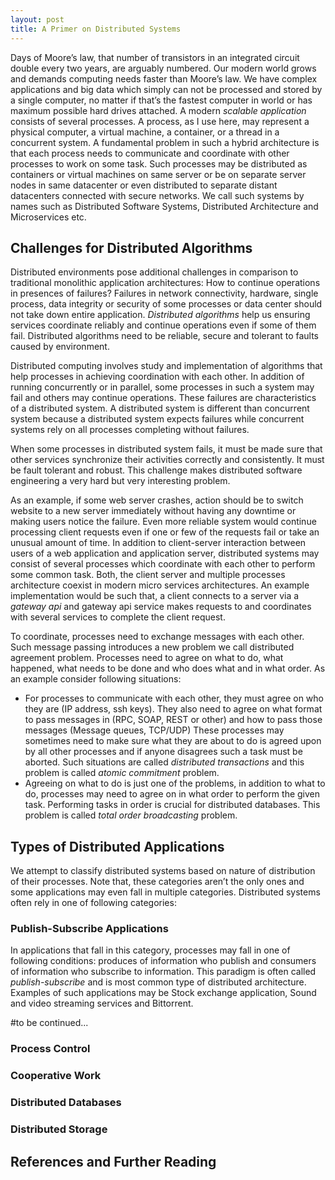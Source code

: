 ```yaml
---
layout: post
title: A Primer on Distributed Systems
---
```


Days of Moore’s law, that number of transistors in an integrated circuit double every two years, are arguably numbered. Our modern world grows and demands computing needs faster than Moore’s law. We have complex applications and big data which simply can not be processed and stored by a single computer, no matter if that’s the fastest computer in world or has maximum possible hard drives attached. A modern *scalable application* consists of several processes. A process, as I use here, may represent a physical computer, a virtual machine, a container, or a thread in a concurrent system. A fundamental problem in such a hybrid architecture is that each process needs to communicate and coordinate with other processes to work on some task. Such processes may be distributed as containers or virtual machines on same server or be on separate server nodes in same datacenter or even distributed to separate distant datacenters connected with secure networks. We call such systems by names such as Distributed Software Systems, Distributed Architecture and Microservices etc.

## Challenges for Distributed Algorithms

Distributed environments pose additional challenges in comparison to traditional monolithic application architectures: How to continue operations in presences of failures? Failures in network connectivity, hardware, single process, data integrity or security of some processes or data center should not take down entire application. *Distributed algorithms* help us ensuring services coordinate reliably and continue operations even if some of them fail. Distributed algorithms need to be reliable, secure and tolerant to faults caused by environment.

Distributed computing involves study and implementation of algorithms that help processes in achieving coordination with each other. In addition of running concurrently or in parallel, some processes in such a system may fail and others may continue operations. These failures are characteristics of a distributed system. A distributed system is different than concurrent system because a distributed system expects failures while concurrent systems rely on all processes completing without failures.

When some processes in distributed system fails, it must be made sure that other services synchronize their activities correctly and consistently. It must be fault tolerant and robust. This challenge makes distributed software engineering a very hard but very interesting problem.

As an example, if some web server crashes, action should be to switch website to a new server immediately without having any downtime or making users notice the failure. Even more reliable system would continue processing client requests even if one or few of the requests fail or take an unusual amount of time. In addition to client-server interaction between users of a web application and application server, distributed systems may consist of several processes which coordinate with each other to perform some common task. Both, the client server and multiple processes architecture coexist in modern micro services architectures. An example implementation would be such that, a client connects to a server via a *gateway api* and gateway api service makes requests to and coordinates with several services to complete the client request.

To coordinate, processes need to exchange messages with each other. Such message passing introduces a new problem we call distributed agreement problem. Processes need to agree on what to do, what happened, what needs to be done and who does what and in what order. As an example consider following situations:
- For processes to communicate with each other, they must agree on who they are (IP address, ssh keys). They also need to agree on what format to pass messages in (RPC, SOAP, REST or other) and how to pass those messages (Message queues, TCP/UDP)
These processes may sometimes need to make sure what they are about to do is agreed upon by all other processes and if anyone disagrees such a task must be aborted. Such situations are called *distributed transactions* and this problem is called *atomic commitment* problem.
- Agreeing on what to do is just one of the problems, in addition to what to do, processes may need to agree on in what order to perform the given task. Performing tasks in order is crucial for distributed databases. This problem is called *total order broadcasting* problem.

## Types of Distributed Applications

We attempt to classify distributed systems based on nature of distribution of their processes. Note that, these categories aren’t the only ones and some applications may even fall in multiple categories. Distributed systems often rely in one of following categories:

### Publish-Subscribe Applications

In applications that fall in this category, processes may fall in one of following conditions: produces of information who publish and consumers of information who subscribe to information. This paradigm is often called *publish-subscribe* and is most common type of distributed architecture. Examples of such applications may be Stock exchange application, Sound and video streaming services and Bittorrent. 


#to be continued...

### Process Control


### Cooperative Work



### Distributed Databases



### Distributed Storage




## References and Further Reading


